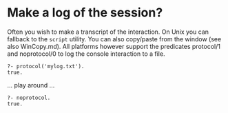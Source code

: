# Make a log of the session?

Often you wish to make a transcript of the interaction. On Unix you can
fallback to the `script` utility. You can also copy/paste from the window
(see also WinCopy.md). All platforms however support the predicates
protocol/1 and noprotocol/0 to log the console interaction to a file.

```
?- protocol('mylog.txt').
true.
```

... play around ...


```
?- noprotocol.
true.
```
